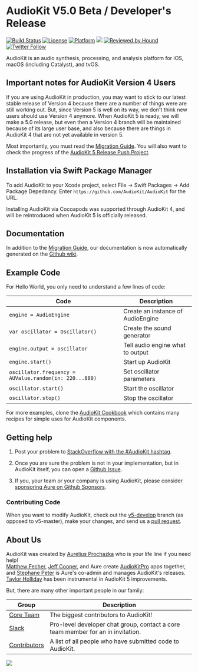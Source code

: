 AudioKit V5.0 Beta / Developer's Release
===

[![Build Status](https://github.com/AudioKit/AudioKit/workflows/CI/badge.svg)](https://github.com/AudioKit/AudioKit/actions?query=workflow%3ACI)
[![License](https://img.shields.io/cocoapods/l/AudioKit.svg?style=flat)](https://github.com/AudioKit/AudioKit/blob/master/LICENSE)
[![Platform](https://img.shields.io/cocoapods/p/AudioKit.svg?style=flat)](http://cocoadocs.org/docsets/AudioKit)
<img src="https://img.shields.io/badge/in-swift5.0-orange.svg">
[![Reviewed by Hound](https://img.shields.io/badge/Reviewed_by-Hound-8E64B0.svg)](https://houndci.com)
[![Twitter Follow](https://img.shields.io/twitter/follow/AudioKitPro.svg?style=social)](http://twitter.com/AudioKitPro)

AudioKit is an audio synthesis, processing, and analysis platform for iOS, macOS (including Catalyst), and tvOS. 

## Important notes for AudioKit Version 4 Users

If you are using AudioKit in production, you may want to stick to our latest stable release of Version 4 because there are a number of things were are still working out. 
But, since Version 5 is well on its way, we don't think new users should use Version 4 anymore. When AudioKit 5 is ready, we will make a 5.0 release, but even then
a Version 4 branch will be maintained because of its large user base, and also because there are things in AudioKit 4 that are not yet available in version 5.

Most importantly, you must read the [Migration Guide](docs/MigrationGuide.md). 
You will also want to check the progress of the [AudioKit 5 Release Push Project](https://github.com/AudioKit/AudioKit/projects/5).

## Installation via Swift Package Manager

To add AudioKit to your Xcode project, select File -> Swift Packages -> Add Package Depedancy. Enter `https://github.com/AudioKit/AudioKit` for the URL.

Installing AudioKit via Cocoapods was supported through AudioKit 4, and will be reintroduced when AudioKit 5 is officially released.

## Documentation

In addition to the [Migration Guide](docs/MigrationGuide.md), our documentation is now automatically generated on the [Github wiki](wiki).

## Example Code

For Hello World, you only need to understand a few lines of code:

| Code                                                   | Description                       |
| ------------------------------------------------------ | --------------------------------- |
| `engine = AudioEngine`                                 | Create an instance of AudioEngine |
| `var oscillator = Oscillator()`                        | Create the sound generator        |
| `engine.output = oscillator`                           | Tell audio engine what to output  |
| `engine.start()`                                       | Start up AudioKit                 |
| `oscillator.frequency = AUValue.random(in: 220...880)` | Set oscillator parameters         |
| `oscillator.start()`                                   | Start the oscillator              |
| `oscillator.stop()`                                    | Stop the oscillator               |

For more examples, clone the [AudioKit Cookbook](https://github.com/AudioKit/Cookbook) which contains many recipes for simple uses for AudioKit components.

## Getting help

1. Post your problem to [StackOverflow with the #AudioKit hashtag](https://stackoverflow.com/questions/tagged/audiokit).

2. Once you are sure the problem is not in your implementation, but in AudioKit itself, you can open a [Github Issue](https://github.com/audiokit/AudioKit/issues).

3. If you, your team or your company is using AudioKit, please consider [sponsoring Aure on Github Sponsors](http://github.com/sponsors/aure).

### Contributing Code

When you want to modify AudioKit, check out the [v5-develop](https://github.com/audiokit/AudioKit/tree/v5-develop) branch (as opposed to v5-master), 
make your changes, and send us a [pull request](https://github.com/audiokit/AudioKit/pulls).


## About Us

AudioKit was created by 
[Aurelius Prochazka](https://github.com/aure) who is your life line if you need help!  
[Matthew Fecher](https://github.com/analogcode), 
[Jeff Cooper](https://github.com/eljeff), and Aure create [AudioKitPro](http://audiokitpro.com/) apps together, and
[Stephane Peter](https://github.com/megastep) is Aure's co-admin and manages AudioKit's releases. 
[Taylor Holliday](https://github.com/wtholliday) has been instrumental in AudioKit 5 improvements.

But, there are many other important people in our family:

| Group                                                                    | Description                                                                      |
| ------------------------------------------------------------------------ | -------------------------------------------------------------------------------- |
| [Core Team](https://github.com/orgs/AudioKit/people)                     | The biggest contributors to AudioKit!                                            |
| [Slack](https://audiokit.slack.com)                                      | Pro-level developer chat group, contact a core team member for an in invitation. |
| [Contributors](https://github.com/AudioKit/AudioKit/graphs/contributors) | A list of all people who have submitted code to AudioKit.                        |

<a href="https://github.com/AudioKit/AudioKit/graphs/contributors"><img src="https://opencollective.com/AudioKit/contributors.svg?width=890&button=false" /></a>



